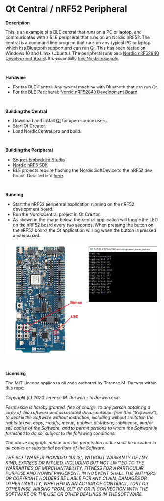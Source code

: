 Qt Central / nRF52 Peripheral
=============================

**Description**

This is an example of a BLE central that runs on a PC or laptop, and communicates with a BLE peripheral that runs on an Nordic nRF52.  The central is a command line program that runs on any typical PC or laptop which has Bluetooth support and can run [Qt](https://www.qt.io/).  This has been tested on Windows 10 and Linux (Ubuntu).  The peripheral runs on a [Nordic nRF52840 Development Board](https://www.mouser.com/new/nordic-semiconductor/nordic-nRF52840-dev-kit/).  It's essentially [this Nordic example](https://infocenter.nordicsemi.com/topic/com.nordic.infocenter.sdk5.v14.2.0/ble_sdk_app_blinky.html).

 


**Hardware**
-   For the BLE Central: Any typical machine with Bluetooth that can run Qt.
-   For the BLE Peripheral: [Nordic nRF52840 Development Board](https://www.mouser.com/new/nordic-semiconductor/nordic-nRF52840-dev-kit/)

 


**Building the Central**
-   Download and install [Qt](https://www.qt.io/) for open source users.
-   Start Qt Creator.
-   Load NordicCentral.pro and build.

 


**Building the Peripheral**
-   [Segger Embedded Studio](https://www.nordicsemi.com/Software-and-Tools/Development-Tools/Segger-Embedded-Studio)
-   [Nordic nRF5 SDK](https://www.nordicsemi.com/Software-and-Tools/Software/nRF5-SDK) 
-   BLE projects require flashing the Nordic SoftDevice to the nRF52 dev board.  Detailed info [here](https://infocenter.nordicsemi.com/topic/com.nordic.infocenter.sdk5.v15.2.0/getting_started_softdevice.html).

 

**Running**
- Start the nRF52 peripehral application running on the nRF52 development board.
- Run the NordicCentral project in Qt Creator.
- As shown in the image below, the central application will toggle the LED on the nRF52 board every two seconds.  When pressing the button on the nRF52 board, the Qt application will log when the button is pressed and released.

![Heart Rate Collector Close Up](BoardAndCentral.png)

 

**Licensing**

The MIT License applies to all code authored by Terence M. Darwen within this repo:

*Copyright (c) 2020 Terence M. Darwen - tmdarwen.com*

*Permission is hereby granted, free of charge, to any person obtaining a copy of
this software and associated documentation files (the "Software"), to deal in
the Software without restriction, including without limitation the rights to
use, copy, modify, merge, publish, distribute, sublicense, and/or sell copies of
the Software, and to permit persons to whom the Software is furnished to do so,
subject to the following conditions:*

*The above copyright notice and this permission notice shall be included in all
copies or substantial portions of the Software.*

*THE SOFTWARE IS PROVIDED "AS IS", WITHOUT WARRANTY OF ANY KIND, EXPRESS OR
IMPLIED, INCLUDING BUT NOT LIMITED TO THE WARRANTIES OF MERCHANTABILITY, FITNESS
FOR A PARTICULAR PURPOSE AND NONINFRINGEMENT. IN NO EVENT SHALL THE AUTHORS OR
COPYRIGHT HOLDERS BE LIABLE FOR ANY CLAIM, DAMAGES OR OTHER LIABILITY, WHETHER
IN AN ACTION OF CONTRACT, TORT OR OTHERWISE, ARISING FROM, OUT OF OR IN
CONNECTION WITH THE SOFTWARE OR THE USE OR OTHER DEALINGS IN THE SOFTWARE.*
